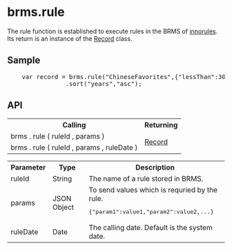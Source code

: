 <H1>brms.rule</H1>

The rule function is established to execute rules in the BRMS of <a href="https://www.escco.co.jp/innorules/">innorules</a>.
Its return is an instance of the <a href="api_record.md">Record</a> class.
<h2>Sample</h2>
<pre>
	var record = brms.rule("ChineseFavorites",{"lessThan":30})
				.sort("years","asc");
</pre>

<h2>API</h2>

<table>
<tr><th>Calling</th><th>Returning</th></tr>
<tr><td>brms . rule ( ruleId , params  )</td><td rowspan=2><a href="record.md">Record</a></td></tr>
<tr><td>brms . rule ( ruleId , params , ruleDate )</td></tr>
</table>

<table>
<tr><th>Parameter</th><th>Type</th><th>Description</th></tr>
<tr><td>ruleId</td><td>String</td><td>The name of a rule stored in BRMS.</td></tr>
<tr><td>params</td><td>JSON Object</td>
<td>To send values which is requried by the rule. 
<pre>{"param1":value1,"param2":value2,...}</pre>
<tr><td>ruleDate</td><td>Date</td><td>The calling date. Default is the system date.</td></tr>
</table>

